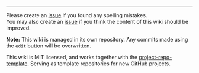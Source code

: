 
---

Please create an [issue](https://github.com/mhatzl/project-repo-template/issues/new?assignees=&labels=&template=spelling-mistake.md&title=%5BSPELL%5D+) if you found any spelling mistakes.\
You may also create an [issue](https://github.com/mhatzl/project-repo-template/issues/new?assignees=&labels=&template=improve-documentation.md&title=%5BDOC%5D+) if you think the content of this wiki should be improved.

**Note:** This wiki is managed in its own repository. Any commits made using the `edit` button will be overwritten.

This wiki is MIT licensed, and works together with the [project-repo-template](https://github.com/mhatzl/project-repo-template). Serving as template repositories for new GitHub projects.
